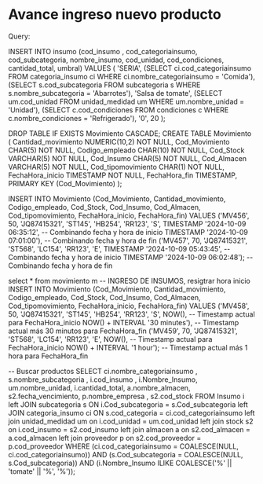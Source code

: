 # Avance ingreso nuevo producto


Query:

INSERT INTO insumo (cod_insumo , cod_categoriainsumo, cod_subcategoria, nombre_insumo, cod_unidad, cod_condiciones, cantidad_total, umbral) 
VALUES (
	'SERIA',
    (SELECT ci.cod_categoriainsumo FROM categoria_insumo ci WHERE ci.nombre_categoriainsumo = 'Comida'),
    (SELECT s.cod_subcategoria FROM subcategoria s WHERE s.nombre_subcategoria = 'Abarrotes'),
    'Salsa de tomate',
    (SELECT um.cod_unidad FROM unidad_medidad um WHERE um.nombre_unidad = 'Unidad'),
    (SELECT c.cod_condiciones FROM condiciones c WHERE c.nombre_condiciones = 'Refrigerado'),
    '0',
    20
);
 


DROP TABLE IF EXISTS Movimiento CASCADE;
CREATE TABLE Movimiento (
  Cantidad_movimiento NUMERIC(10,2) NOT NULL,
  Cod_Movimiento CHAR(5) NOT NULL,
  Codigo_empleado CHAR(10) NOT NULL,
  Cod_Stock VARCHAR(5) NOT NULL,
  Cod_Insumo CHAR(5) NOT NULL,
  Cod_Almacen VARCHAR(5) NOT NULL,
  Cod_tipomovimiento CHAR(1) NOT NULL,
  FechaHora_inicio TIMESTAMP NOT NULL,
  FechaHora_fin TIMESTAMP,
  PRIMARY KEY (Cod_Movimiento)
);

INSERT INTO Movimiento (Cod_Movimiento, Cantidad_movimiento, Codigo_empleado, Cod_Stock, Cod_Insumo, Cod_Almacen, Cod_tipomovimiento, FechaHora_inicio, FechaHora_fin) VALUES
('MV456', 50, 'JQ87415321', 'ST145', 'HB254', 'RR123', 'S',
  TIMESTAMP '2024-10-09 06:35:12',  -- Combinando fecha y hora de inicio
  TIMESTAMP '2024-10-09 07:01:00'), -- Combinando fecha y hora de fin
('MV457', 70, 'JQ87415321', 'ST568', 'LC154', 'RR123', 'E',
  TIMESTAMP '2024-10-09 05:43:45',  -- Combinando fecha y hora de inicio
  TIMESTAMP '2024-10-09 06:02:48'); -- Combinando fecha y hora de fin



select * from movimiento m 
-- INGRESO DE INSUMOS, resigtrar hora inicio
  INSERT INTO Movimiento (Cod_Movimiento, Cantidad_movimiento, Codigo_empleado, Cod_Stock, Cod_Insumo, Cod_Almacen, Cod_tipomovimiento, FechaHora_inicio, FechaHora_fin) VALUES
('MV458', 50, 'JQ87415321', 'ST145', 'HB254', 'RR123', 'S',
  NOW(),                               -- Timestamp actual para FechaHora_inicio
  NOW() + INTERVAL '30 minutes'),      -- Timestamp actual más 30 minutos para FechaHora_fin
('MV459', 70, 'JQ87415321', 'ST568', 'LC154', 'RR123', 'E',
  NOW(),                               -- Timestamp actual para FechaHora_inicio
  NOW() + INTERVAL '1 hour');          -- Timestamp actual más 1 hora para FechaHora_fin



-- Buscar productos
SELECT ci.nombre_categoriainsumo , s.nombre_subcategoria , i.cod_insumo , i.Nombre_Insumo, um.nombre_unidad, i.cantidad_total, a.nombre_almacen, s2.fecha_vencimiento, p.nombre_empresa , s2.cod_stock 
FROM Insumo i
left JOIN subcategoria s ON i.Cod_subcategoria = s.Cod_subcategoria
left JOIN categoria_insumo ci ON s.cod_categoria = ci.cod_categoriainsumo
left join unidad_medidad um on i.cod_unidad = um.cod_unidad
left join stock s2 on i.cod_insumo = s2.cod_insumo 
left join almacen a on s2.cod_almacen = a.cod_almacen 
left join proveedor p on s2.cod_proveedor = p.cod_proveedor 
WHERE (ci.cod_categoriainsumo = COALESCE(NULL, ci.cod_categoriainsumo))
	AND (s.Cod_subcategoria = COALESCE(NULL, s.Cod_subcategoria))
	AND (i.Nombre_Insumo ILIKE COALESCE('%' || 'tomate' || '%', '%'));

